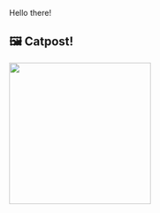 Hello there!



## 🖼️ Catpost!

<sub>
    <img src="https://cdn2.thecatapi.com/images/c4n.jpg" height="256">
</sub>

